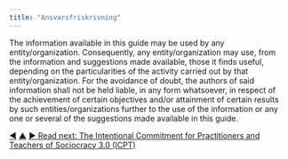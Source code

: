 ```yaml
---
title: "Ansvarsfriskrivning"
---
```



The information available in this guide may be used by any entity/organization. Consequently, any entity/organization may use, from the information and suggestions made available, those it finds useful, depending on the particularities of the activity carried out by that entity/organization. For the avoidance of doubt, the authors of said information shall not be held liable, in any form whatsoever, in respect of the achievement of certain objectives and/or attainment of certain results by such entities/organizations further to the use of the information or any one or several of the suggestions made available in this guide.


<div class="bottom-nav">
<a href="license.html" title="Back to: Licens">◀</a> <a href="appendix.html" title="Up: Bilagor">▲</a> <a href="icpt.html" title="Read next: The Intentional Commitment for Practitioners and Teachers of Sociocracy 3.0 (ICPT)">▶ Read next: The Intentional Commitment for Practitioners and Teachers of Sociocracy 3.0 (ICPT)</a>
</div>


<script type="text/javascript">
Mousetrap.bind('g n', function() {
    window.location.href = 'icpt.html';
    return false;
});
</script>

